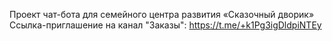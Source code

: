 ﻿Проект чат-бота для семейного центра развития «Сказочный дворик»
Ссылка-приглашение на канал "Заказы": https://t.me/+k1Pg3igDldpiNTEy

